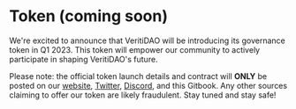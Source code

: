 # Token (coming soon)

We're excited to announce that VeritiDAO will be introducing its governance token in Q1 2023. This token will empower our community to actively participate in shaping VeritiDAO's future.

Please note: the official token launch details and contract will **ONLY** be posted on our [website](https://veritidao.com), [Twitter](https://twitter.com/VeritiDAO), [Discord](https://discord.com/invite/bMF4uC9rt2), and this Gitbook. Any other sources claiming to offer our token are likely fraudulent. Stay tuned and stay safe!
